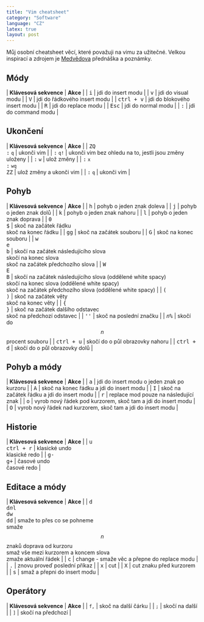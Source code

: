 ```yaml
---
title: "Vim cheatsheet"
category: "Software"
language: "CZ"
latex: true
layout: post
---
```


Můj osobní cheatsheet věcí, které považuji na vimu za užitečné. Velkou inspirací a zdrojem
je [Medvědova](https://mj.ucw.cz/) přednáška a poznámky.

## Módy

| **Klávesová sekvence**            | **Akce**                          |
| <kbd>i</kbd>                      | jdi do insert modu                |
| <kbd>v</kbd>                      | jdi do visual modu                |
| <kbd>V</kbd>                      | jdi do řádkového insert modu      |
| <kbd>ctrl + v</kbd>               | jdi do blokového insert modu      |
| <kbd>R</kbd>                      | jdi do replace modu               |
| <kbd>Esc</kbd>                    | jdi do normal modu                |
| <kbd>:</kbd>                      | jdi do command modu               |

## Ukončení

| **Klávesová sekvence**            | **Akce**                          |
| <kbd>Z</kbd><kbd>Q</kbd><br><kbd>:</kbd> `q` | ukonči vim                        |
| <kbd>:</kbd> `q!`                 | ukonči vim bez ohledu na to, jestli jsou změny uloženy |
| <kbd>:</kbd> `w`                  | ulož změny                        |
| <kbd>:</kbd> `x`<br><kbd>:</kbd> `wq`<br><kbd>Z</kbd><kbd>Z</kbd> | ulož změny a ukonči vim                        |
| <kbd>:</kbd> `q`                  | ukonči vim                        |


## Pohyb

| **Klávesová sekvence**            | **Akce**                                         |
| <kbd>h</kbd>                      | pohyb o jeden znak doleva                        |
| <kbd>j</kbd>                      | pohyb o jeden znak dolů                          |
| <kbd>k</kbd>                      | pohyb o jeden znak nahoru                        |
| <kbd>l</kbd>                      | pohyb o jeden znak doprava                       |
| <kbd>0</kbd><br><kbd>$</kbd>      | skoč na začátek řádku<br>skoč na konec řádku     |
| <kbd>g</kbd><kbd>g</kbd>          | skoč na začátek souboru                          |
| <kbd>G</kbd>                      | skoč na konec souboru                            |
| <kbd>w</kbd><br><kbd>e</kbd><br><kbd>b</kbd> | skočí na začátek následujícího slova<br>skočí na konec slova<br>skoč na začátek předchozího slova |
| <kbd>W</kbd><br><kbd>E</kbd><br><kbd>B</kbd> | skočí na začátek následujícího slova (oddělené white spacy)<br>skočí na konec slova (oddělené white spacy)<br>skoč na začátek předchozího slova (oddělené white spacy) |
| <kbd>(</kbd><br><kbd>)</kbd>      | skoč na začátek věty<br>skoč na konec věty       |
| <kbd>{</kbd><br><kbd>}</kbd>      | skoč na začátek dalšího odstavec<br>skoč na předchozí odstavec |
| <kbd>'</kbd><kbd>'</kbd>          | skoč na poslední značku                          |
| <kbd><i>n</i></kbd><kbd>%</kbd>   | skočí do $$n$$ procent souboru                   |
| <kbd>ctrl + u</kbd>               | skočí do o půl obrazovky nahoru                  |
| <kbd>ctrl + d</kbd>               | skočí do o půl obrazovky dolů                    |

## Pohyb a módy

| **Klávesová sekvence**            | **Akce**                                                      |
| <kbd>a</kbd>                      | jdi do insert modu o jeden znak po kurzoru                    |
| <kbd>A</kbd>                      | skoč na konec řádku a jdi do insert modu                      |
| <kbd>I</kbd>                      | skoč na začátek řádku a jdi do insert modu                    |
| <kbd>r</kbd>                      | replace mod pouze na následující znak                         |
| <kbd>o</kbd>                      | vyrob nový řádek pod kurzorem, skoč tam a jdi do insert modu  |
| <kbd>O</kbd>                      | vyrob nový řádek nad kurzorem, skoč tam a jdi do insert modu  |

## Historie

| **Klávesová sekvence**            | **Akce**                                           |
| <kbd>u</kbd><br><kbd>ctrl + r</kbd> | klasické undo<br>klasické redo                   |
| <kbd>g</kbd><kbd>-</kbd><br><kbd>g</kbd><kbd>+</kbd> | časové undo<br>časové redo      |

## Editace a módy

| **Klávesová sekvence**            | **Akce**                                                      |
| <kbd>d</kbd><br><kbd>d</kbd><kbd><i>n</i></kbd><kbd>l</kbd><br><kbd>d</kbd><kbd>w</kbd><br><kbd>d</kbd><kbd>d</kbd> | smaže to přes co se pohneme<br>smaže $$n$$ znaků doprava od kurzoru<br>smaž vše mezi kurzorem a koncem slova<br>zmaže aktuální řádek |
| <kbd>c</kbd>                      | change - smaže věc a přepne do replace modu                   |
| <kbd>.</kbd>                      | znovu proveď poslední příkaz                                  |
| <kbd>x</kbd>                      | cut                                                           |
| <kbd>X</kbd>                      | cut znaku před kurzorem                                       |
| <kbd>s</kbd>                      | smaž a přepni do insert modu                                  |

## Operátory

| **Klávesová sekvence** | **Akce** |
| `f,` | skoč na další čárku        |
| `;`  | skočí na další             |
| `]`  | skočí na předchozí         |


